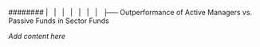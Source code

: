 ######## |   |   |   |   |   |   |   ├── Outperformance of Active Managers vs. Passive Funds in Sector Funds

*Add content here*